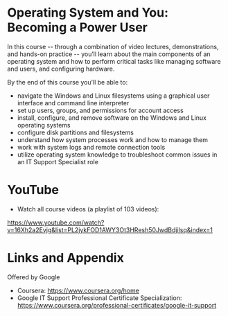 # Operating System and You: Becoming a Power User


In this course -- through a combination of video lectures, demonstrations, and hands-on practice -- you’ll learn about the main components of an operating system and how to perform critical tasks like managing software and users, and configuring hardware. 

By the end of this course you’ll be able to:
* navigate the Windows and Linux filesystems using a graphical user interface and command line interpreter
* set up users, groups, and permissions for account access
* install, configure, and remove software on the Windows and Linux operating systems
* configure disk partitions and filesystems
* understand how system processes work and how to manage them
* work with system logs and remote connection tools
* utilize operating system knowledge to troubleshoot common issues in an IT Support Specialist role

YouTube
========================================================
- Watch all course videos (a playlist of 103 videos):

https://www.youtube.com/watch?v=16Xh2a2Evjg&list=PL2jykFOD1AWY3Ot3HResh50JwdBdjilsq&index=1


Links and Appendix
========================================================
Offered by Google


- Coursera: https://www.coursera.org/home
- Google IT Support Professional Certificate Specialization: https://www.coursera.org/professional-certificates/google-it-support

